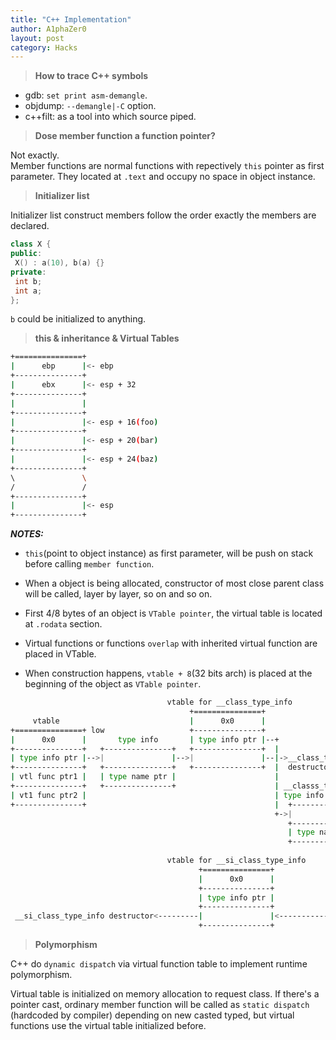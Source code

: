 ```yaml
---
title: "C++ Implementation"
author: A1phaZer0
layout: post
category: Hacks
---
```


>**How to trace C++ symbols**  
  
  
* gdb: `set print asm-demangle`.  
* objdump: `--demangle|-C` option.  
* c++filt: as a tool into which source piped.  
  
  
>**Dose member function a function pointer?**
   
  

Not exactly.  
Member functions are normal functions with repectively `this` pointer as first parameter. They located at `.text` and occupy no space in object instance.  

>**Initializer list**

Initializer list construct members follow the order exactly the members are declared.  

```cpp
class X {
public:
 X() : a(10), b(a) {}
private:
 int b;
 int a;
};
```

`b` could be initialized to anything.  
 

<!--more-->

>**this & inheritance & Virtual Tables**  

```bash
+===============+
|      ebp      |<- ebp
+---------------+
|      ebx      |<- esp + 32
+---------------+
|               |
+---------------+
|               |<- esp + 16(foo)
+---------------+
|               |<- esp + 20(bar)
+---------------+
|               |<- esp + 24(baz)
+---------------+
\               \
/               /
+---------------+
|               |<- esp
+---------------+
```

**_NOTES:_**  
* `this`(point to object instance) as first parameter, will be push on stack before calling `member function`.  

* When a object is being allocated, constructor of most close parent class will be called, layer by layer, so on and so on.  

* First 4/8 bytes of an object is `VTable pointer`, the virtual table is located at `.rodata` section.  

* Virtual functions or functions `overlap` with inherited virtual function are placed in VTable.  

* When construction happens, `vtable + 8`(32 bits arch) is placed at the beginning of the object as `VTable pointer`.  

```bash
                                   vtable for __class_type_info
                                        +===============+
     vtable                             |      0x0      |
+===============+ low                   +---------------+
|      0x0      |       type info       | type info ptr |--+
+---------------+   +---------------+   +---------------+  |
| type info ptr |-->|               |-->|               |--|->__class_type_info
+---------------+   +---------------+   +---------------+  |  destructor
| vtl func ptr1 |   | type name ptr |                      |
+---------------+   +---------------+                      | __classs_type_info 
| vt1 func ptr2 |                                          | type info
+---------------+                                          |  +---------------+
                                                           +->|               |-+
                                                              +---------------+ |
                                                              | type name ptr | |
                                                              +---------------+ |
                                                                                |
                                   vtable for __si_class_type_info              |
                                          +===============+                     |
                                          |      0x0      |                     |
                                          +---------------+                     |
                                          | type info ptr |                     |
                                          +---------------+                     |
 __si_class_type_info destructor<---------|               |<--------------------+
                                          +---------------+
```

>**Polymorphism**

C++ do `dynamic dispatch` via virtual function table to implement runtime polymorphism.  

Virtual table is initialized on memory allocation to request class. If there's a pointer cast, ordinary member function will be called as `static dispatch` (hardcoded by compiler) depending on new casted typed, but virtual functions use the virtual table initialized before.  
